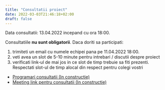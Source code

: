 ```yaml
---
title: "Consultatii proiect"
date: 2022-03-03T21:46:18+02:00
draft: false
---
```


Data consultatii: 13.04.2022 incepand cu ora 18:00.

Consultatiile **nu sunt obligatorii**. Daca doriti sa participati:

1. trimiteti un email cu numele echipei pana pe 11.04.2022 18:00.
2. veti avea un slot de 5-10 minute pentru intrebari / discutii despre proiect
3. verificati link-ul de mai jos in ce slot de timp trebuie sa fiti prezenti. Respectati slot-ul de timp alocal din respect pentru colegi vostri


* [Programari consultatii (In constructie)](TBD)
* [Meeting link pentru consultatii (In constructie)](TBD)
